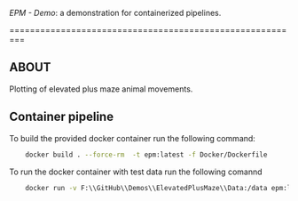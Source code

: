 *EPM - Demo*: a demonstration for containerized pipelines. 

=========================================================


ABOUT
-----


Plotting of elevated plus maze animal movements.



Container pipeline
----


To build the provided docker container run the following command:

```bash
    docker build . --force-rm  -t epm:latest -f Docker/Dockerfile
```

To run the docker container with test data run the following comannd
```bash
    docker run -v F:\\GitHub\\Demos\\ElevatedPlusMaze\\Data:/data epm:latest
```
